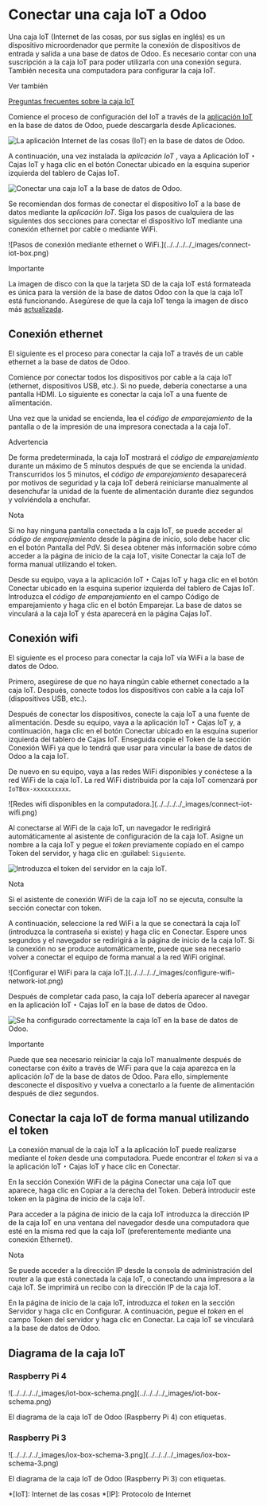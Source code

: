 # Conectar una caja IoT a Odoo

Una caja IoT (Internet de las cosas, por sus siglas en inglés) es un
dispositivo microordenador que permite la conexión de dispositivos de entrada
y salida a una base de datos de Odoo. Es necesario contar con una suscripción
a la caja IoT para poder utilizarla con una conexión segura. También necesita
una computadora para configurar la caja IoT.

Ver también

[Preguntas frecuentes sobre la caja IoT](https://www.odoo.com/app/iot-faq)

Comience el proceso de configuración del IoT a través de la [aplicación
IoT](../../apps_modules.html#general-install) en la base de datos de Odoo,
puede descargarla desde Aplicaciones.

![La aplicación Internet de las cosas \(IoT\) en la base de datos de
Odoo.](../../../../_images/install-iot-app.png)

A continuación, una vez instalada la _aplicación IoT_ , vaya a Aplicación IoT
‣ Cajas IoT y haga clic en el botón Conectar ubicado en la esquina superior
izquierda del tablero de Cajas IoT.

![Conectar una caja IoT a la base de datos de
Odoo.](../../../../_images/connect-iot.png)

Se recomiendan dos formas de conectar el dispositivo IoT a la base de datos
mediante la _aplicación IoT_. Siga los pasos de cualquiera de las siguientes
dos secciones para conectar el dispositivo IoT mediante una conexión ethernet
por cable o mediante WiFi.

![Pasos de conexión mediante ethernet o WiFi.](../../../../_images/connect-
iot-box.png)

Importante

La imagen de disco con la que la tarjeta SD de la caja IoT está formateada es
única para la versión de la base de datos Odoo con la que la caja IoT está
funcionando. Asegúrese de que la caja IoT tenga la imagen de disco más
[actualizada](updating_iot.html#iot-config-flash).

## Conexión ethernet

El siguiente es el proceso para conectar la caja IoT a través de un cable
ethernet a la base de datos de Odoo.

Comience por conectar todos los dispositivos por cable a la caja IoT
(ethernet, dispositivos USB, etc.). Si no puede, debería conectarse a una
pantalla HDMI. Lo siguiente es conectar la caja IoT a una fuente de
alimentación.

Una vez que la unidad se encienda, lea el _código de emparejamiento_ de la
pantalla o de la impresión de una impresora conectada a la caja IoT.

Advertencia

De forma predeterminada, la caja IoT mostrará el _código de emparejamiento_
durante un máximo de 5 minutos después de que se encienda la unidad.
Transcurridos los 5 minutos, el _código de emparejamiento_ desaparecerá por
motivos de seguridad y la caja IoT deberá reiniciarse manualmente al
desenchufar la unidad de la fuente de alimentación durante diez segundos y
volviéndola a enchufar.

Nota

Si no hay ninguna pantalla conectada a la caja IoT, se puede acceder al
_código de emparejamiento_ desde la página de inicio, solo debe hacer clic en
el botón Pantalla del PdV. Si desea obtener más información sobre cómo acceder
a la página de inicio de la caja IoT, visite Conectar la caja IoT de forma
manual utilizando el token.

Desde su equipo, vaya a la aplicación IoT ‣ Cajas IoT y haga clic en el botón
Conectar ubicado en la esquina superior izquierda del tablero de Cajas IoT.
Introduzca el _código de emparejamiento_ en el campo Código de emparejamiento
y haga clic en el botón Emparejar. La base de datos se vinculará a la caja IoT
y ésta aparecerá en la página Cajas IoT.

## Conexión wifi

El siguiente es el proceso para conectar la caja IoT vía WiFi a la base de
datos de Odoo.

Primero, asegúrese de que no haya ningún cable ethernet conectado a la caja
IoT. Después, conecte todos los dispositivos con cable a la caja IoT
(dispositivos USB, etc.).

Después de conectar los dispositivos, conecte la caja IoT a una fuente de
alimentación. Desde su equipo, vaya a la aplicación IoT ‣ Cajas IoT y, a
continuación, haga clic en el botón Conectar ubicado en la esquina superior
izquierda del tablero de Cajas IoT. Enseguida copie el Token de la sección
Conexión WiFi ya que lo tendrá que usar para vincular la base de datos de Odoo
a la caja IoT.

De nuevo en su equipo, vaya a las redes WiFi disponibles y conéctese a la red
WiFi de la caja IoT. La red WiFi distribuida por la caja IoT comenzará por
`IoTBox-xxxxxxxxxx`.

![Redes wifi disponibles en la computadora.](../../../../_images/connect-iot-
wifi.png)

Al conectarse al WiFi de la caja IoT, un navegador le redirigirá
automáticamente al asistente de configuración de la caja IoT. Asigne un nombre
a la caja IoT y pegue el _token_ previamente copiado en el campo Token del
servidor, y haga clic en :guilabel: `Siguiente`.

![Introduzca el token del servidor en la caja
IoT.](../../../../_images/server-token.png)

Nota

Si el asistente de conexión WiFi de la caja IoT no se ejecuta, consulte la
sección conectar con token.

A continuación, seleccione la red WiFi a la que se conectará la caja IoT
(introduzca la contraseña si existe) y haga clic en Conectar. Espere unos
segundos y el navegador se redirigirá a la página de inicio de la caja IoT. Si
la conexión no se produce automáticamente, puede que sea necesario volver a
conectar el equipo de forma manual a la red WiFi original.

![Configurar el WiFi para la caja IoT.](../../../../_images/configure-wifi-
network-iot.png)

Después de completar cada paso, la caja IoT debería aparecer al navegar en la
aplicación IoT ‣ Cajas IoT en la base de datos de Odoo.

![Se ha configurado correctamente la caja IoT en la base de datos de
Odoo.](../../../../_images/iot-box-connected.png)

Importante

Puede que sea necesario reiniciar la caja IoT manualmente después de
conectarse con éxito a través de WiFi para que la caja aparezca en la
aplicación _IoT_ de la base de datos de Odoo. Para ello, simplemente
desconecte el dispositivo y vuelva a conectarlo a la fuente de alimentación
después de diez segundos.

## Conectar la caja IoT de forma manual utilizando el token

La conexión manual de la caja IoT a la aplicación IoT puede realizarse
mediante el _token_ desde una computadora. Puede encontrar el _token_ si va a
la aplicación IoT ‣ Cajas IoT y hace clic en Conectar.

En la sección Conexión WiFi de la página Conectar una caja IoT que aparece,
haga clic en Copiar a la derecha del Token. Deberá introducir este token en la
página de inicio de la caja IoT.

Para acceder a la página de inicio de la caja IoT introduzca la dirección IP
de la caja IoT en una ventana del navegador desde una computadora que esté en
la misma red que la caja IoT (preferentemente mediante una conexión Ethernet).

Nota

Se puede acceder a la dirección IP desde la consola de administración del
router a la que está conectada la caja IoT, o conectando una impresora a la
caja IoT. Se imprimirá un recibo con la dirección IP de la caja IoT.

En la página de inicio de la caja IoT, introduzca el _token_ en la sección
Servidor y haga clic en Configurar. A continuación, pegue el _token_ en el
campo Token del servidor y haga clic en Conectar. La caja IoT se vinculará a
la base de datos de Odoo.

## Diagrama de la caja IoT

### Raspberry Pi 4

![../../../../_images/iot-box-schema.png](../../../../_images/iot-box-
schema.png)

El diagrama de la caja IoT de Odoo (Raspberry Pi 4) con etiquetas.

### Raspberry Pi 3

![../../../../_images/iox-box-schema-3.png](../../../../_images/iox-box-
schema-3.png)

El diagrama de la caja IoT de Odoo (Raspberry Pi 3) con etiquetas.

  *[IoT]: Internet de las cosas
  *[IP]: Protocolo de Internet

